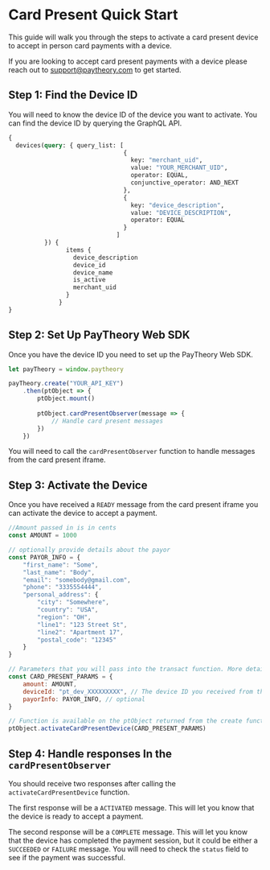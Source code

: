 # Card Present Quick Start

This guide will walk you through the steps to activate a card present device to accept in person card payments with a device.  

If you are looking to accept card present payments with a device please reach out to [support@paytheory.com](mailto:support@paytheory.com) to get started.

## Step 1: Find the Device ID

You will need to know the device ID of the device you want to activate. You can find the device ID by querying the GraphQL API.

```graphql
{
  devices(query: { query_list: [
                                {
                                  key: "merchant_uid",
                                  value: "YOUR_MERCHANT_UID",
                                  operator: EQUAL,
                                  conjunctive_operator: AND_NEXT
                                },
                                {
                                  key: "device_description",
                                  value: "DEVICE_DESCRIPTION",
                                  operator: EQUAL
                                }
                              ]
          }) {
                items {
                  device_description
                  device_id
                  device_name
                  is_active
                  merchant_uid
                }
              }
}
```

## Step 2: Set Up PayTheory Web SDK

Once you have the device ID you need to set up the PayTheory Web SDK.

```javascript
let payTheory = window.paytheory

payTheory.create("YOUR_API_KEY")
    .then(ptObject => {
        ptObject.mount()
      
        ptObject.cardPresentObserver(message => {
            // Handle card present messages
        })
    })
```

You will need to call the `cardPresentObserver` function to handle messages from the card present iframe.

## Step 3: Activate the Device

Once you have received a `READY` message from the card present iframe you can activate the device to accept a payment.

```javascript
//Amount passed in is in cents
const AMOUNT = 1000

// optionally provide details about the payor
const PAYOR_INFO = {
    "first_name": "Some",
    "last_name": "Body",
    "email": "somebody@gmail.com",
    "phone": "3335554444",
    "personal_address": {
        "city": "Somewhere",
        "country": "USA",
        "region": "OH",
        "line1": "123 Street St",
        "line2": "Apartment 17",
        "postal_code": "12345"
    }
}

// Parameters that you will pass into the transact function. More details below.
const CARD_PRESENT_PARAMS = {
    amount: AMOUNT,
    deviceId: "pt_dev_XXXXXXXXX", // The device ID you received from the GraphQL query in Step 1
    payorInfo: PAYOR_INFO, // optional
}

// Function is available on the ptObject returned from the create function in Step 2
ptObject.activateCardPresentDevice(CARD_PRESENT_PARAMS)
```

## Step 4: Handle responses In the `cardPresentObserver`

You should receive two responses after calling the `activateCardPresentDevice` function.  

The first response will be a `ACTIVATED` message. This will let you know that the device is ready to accept a payment.

The second response will be a `COMPLETE` message. This will let you know that the device has completed the payment session, but it could be either a `SUCCEEDED` or `FAILURE` message. You will need to check the `status` field to see if the payment was successful.



